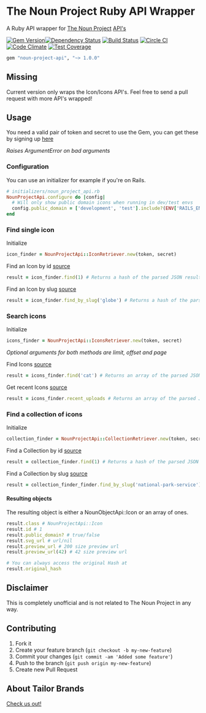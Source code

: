 The Noun Project Ruby API Wrapper
===================

A Ruby API wrapper for [The Noun Project](https://thenounproject.com/) [API's](https://thenounproject.com/developers/)

[![Gem Version](https://badge.fury.io/rb/noun-project-api.svg)](http://badge.fury.io/rb/noun-project-api)[![Dependency Status](https://gemnasium.com/TailorBrands/noun-project-api.svg)](https://gemnasium.com/TailorBrands/noun-project-api)
[![Build Status](https://travis-ci.org/TailorBrands/noun-project-api.svg?branch=master)](https://travis-ci.org/TailorBrands/noun-project-api)
[![Circle CI](https://circleci.com/gh/TailorBrands/noun-project-api/tree/master.svg?style=svg)](https://circleci.com/gh/TailorBrands/noun-project-api/tree/master)  [![Code Climate](https://codeclimate.com/github/TailorBrands/noun-project-api/badges/gpa.svg)](https://codeclimate.com/github/TailorBrands/noun-project-api)  [![Test Coverage](https://codeclimate.com/github/TailorBrands/noun-project-api/badges/coverage.svg)](https://codeclimate.com/github/TailorBrands/noun-project-api)

```rb
gem "noun-project-api", "~> 1.0.0"
```

## Missing

Current version only wraps the Icon/Icons API's. Feel free to send a pull request with more API's wrapped!

## Usage

You need a valid pair of token and secret to use the Gem, you can get these by signing up [here](https://thenounproject.com/developers)

*Raises ArgumentError on bad arguments*

### Configuration
You can use an initializer for example if you're on Rails.
```rb
# initializers/noun_project_api.rb
NounProjectApi.configure do |config|
  # Will only show public domain icons when running in dev/test envs
  config.public_domain = ['development', 'test'].include?(ENV['RAILS_ENV'])
end
```

### Find single icon
Initialize
```rb
icon_finder = NounProjectApi::IconRetriever.new(token, secret)
```

Find an Icon by id [source](https://api.thenounproject.com/documentation.html#get--icon-(int-id))
```rb
result = icon_finder.find(1) # Returns a hash of the parsed JSON result.
```

Find an Icon by slug [source](https://api.thenounproject.com/documentation.html#get--icon-(string-term))
```rb
result = icon_finder.find_by_slug('globe') # Returns a hash of the parsed JSON result.
```

### Search icons
Initialize
```rb
icons_finder = NounProjectApi::IconsRetriever.new(token, secret)
```

*Optional arguments for both methods are limit, offset and page*

Find Icons [source](https://api.thenounproject.com/documentation.html#get--icons-(string-term))
```rb
result = icons_finder.find('cat') # Returns an array of the parsed JSON results.
```

Get recent Icons [source](https://api.thenounproject.com/documentation.html#get--icons-recent_uploads)
```rb
result = icons_finder.recent_uploads # Returns an array of the parsed JSON results.
```

### Find a collection of icons
Initialize
```rb
collection_finder = NounProjectApi::CollectionRetriever.new(token, secret)
```

Find a Collection by id [source](http://api.thenounproject.com/documentation.html#get--collection-(int-id))
```rb
result = collection_finder.find(1) # Returns a hash of the parsed JSON result.
```

Find a Collection by slug [source](http://api.thenounproject.com/documentation.html#get--collection-(slug))
```rb
result = collection_finder_finder.find_by_slug('national-park-service') # Returns a hash of the parsed JSON result.
```


#### Resulting objects
The resulting object is either a NounObjectApi::Icon or an array of ones.

```rb
result.class # NounProjectApi::Icon
result.id # 1
result.public_domain? # true/false
result.svg_url # url/nil
result.preview_url # 200 size preview url
result.preview_url(42) # 42 size preview url

# You can always access the original Hash at
result.original_hash
```

## Disclaimer

This is completely unofficial and is not related to The Noun Project in any way.

## Contributing

1. Fork it
2. Create your feature branch (`git checkout -b my-new-feature`)
3. Commit your changes (`git commit -am 'Added some feature'`)
4. Push to the branch (`git push origin my-new-feature`)
5. Create new Pull Request

## About Tailor Brands
[Check us out!](https://www.tailorbrands.com)
